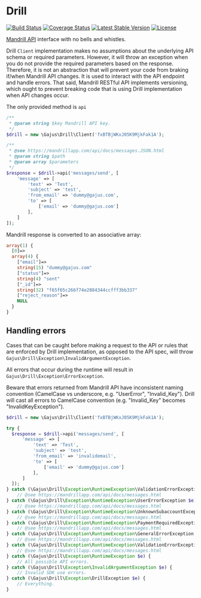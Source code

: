 # Drill

[![Build Status](https://travis-ci.org/gajus/drill.png?branch=master)](https://travis-ci.org/gajus/drill)
[![Coverage Status](https://coveralls.io/repos/gajus/drill/badge.png?branch=master)](https://coveralls.io/r/gajus/drill?branch=master)
[![Latest Stable Version](https://poser.pugx.org/gajus/drill/version.png)](https://packagist.org/packages/gajus/drill)
[![License](https://poser.pugx.org/gajus/drill/license.png)](https://packagist.org/packages/gajus/drill)

[Mandrill API](https://mandrillapp.com/api/docs/) interface with no bells and whistles.

Drill `Client` implementation makes no assumptions about the underlying API schema or required parameters. However, it will throw an exception when you do not provide the required parameters based on the response. Therefore, it is not an abstraction that will prevent your code from braking if/when Mandrill API changes. It is used to interact with the API endpoint and handle errors. That said, Mandrill RESTful API implements versioning, which ought to prevent breaking code that is using Drill implementation when API changes occur.

The only provided method is `api`

```php
/**
 * @param string $key Mandrill API key.
 */
$drill = new \Gajus\Drill\Client('fxBTBjWKxJ05K9MjkFak1A');

/**
 * @see https://mandrillapp.com/api/docs/messages.JSON.html
 * @param string $path
 * @param array $parameters
 */
$response = $drill->api('messages/send', [
    'message' => [
        'text' => 'Test',
        'subject' => 'test',
        'from_email' => 'dummy@gajus.com',
        'to' => [
            ['email' => 'dummy@gajus.com']
        ],
    ]
]);
```

Mandrill response is converted to an associative array:

```php
array(1) {
  [0]=>
  array(4) {
    ["email"]=>
    string(15) "dummy@gajus.com"
    ["status"]=>
    string(4) "sent"
    ["_id"]=>
    string(32) "f65f65c266f74e2884344ccfff3bb337"
    ["reject_reason"]=>
    NULL
  }
}
```

## Handling errors

Cases that can be caught before making a request to the API or rules that are enforced by Drill implementation, as opposed to the API spec, will throw `Gajus\Drill\Exception\InvalidArgumentException`.

All errors that occur during the runtime will result in `Gajus\Drill\Exception\ErrorException`.

Beware that errors returned from Mandrill API have inconsistent naming convention (CamelCase vs underscore, e.g. "UserError", "Invalid_Key"). Drill will cast all errors to CamelCase convention (e.g. "Invalid_Key" becomes "InvalidKeyException").

```php
$drill = new \Gajus\Drill\Client('fxBTBjWKxJ05K9MjkFak1A');

try {
  $response = $drill->api('messages/send', [
      'message' => [
          'text' => 'Test',
          'subject' => 'test',
          'from_email' => 'invalidemail',
          'to' => [
              ['email' => 'dummy@gajus.com']
          ],
      ]
  ]);
} catch (\Gajus\Drill\Exception\RuntimeException\ValidationErrorException $e) {
    // @see https://mandrillapp.com/api/docs/messages.html
} catch (\Gajus\Drill\Exception\RuntimeException\UserErrorException $e) {
    // @see https://mandrillapp.com/api/docs/messages.html
} catch (\Gajus\Drill\Exception\RuntimeException\UnknownSubaccountException $e) {
    // @see https://mandrillapp.com/api/docs/messages.html
} catch (\Gajus\Drill\Exception\RuntimeException\PaymentRequiredException $e) {
    // @see https://mandrillapp.com/api/docs/messages.html
} catch (\Gajus\Drill\Exception\RuntimeException\GeneralErrorException $e) {
    // @see https://mandrillapp.com/api/docs/messages.html
} catch (\Gajus\Drill\Exception\RuntimeException\ValidationErrorException $e) {
    // @see https://mandrillapp.com/api/docs/messages.html
} catch (\Gajus\Drill\Exception\RuntimeException $e) {
    // All possible API errors.
} catch (\Gajus\Drill\Exception\InvalidArgumentException $e) {
    // Invalid SDK use errors.
} catch (\Gajus\Drill\Exception\DrillException $e) {
    // Everything.
}
```